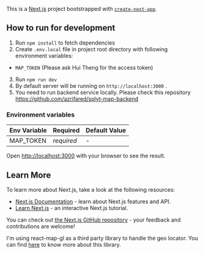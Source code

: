 This is a [Next.js](https://nextjs.org/) project bootstrapped with [`create-next-app`](https://github.com/vercel/next.js/tree/canary/packages/create-next-app).

## How to run for development

1. Run `npm install` to fetch dependencies
2. Create `.env.local` file in project root directory with following environment variables:
  - `MAP_TOKEN` (Please ask Hui Theng for the access token)
3. Run `npm run dev` 
4. By default server will be running on `http://localhost:3000` .
5. You need to run backend service locally. Please check this repository https://github.com/azrifared/splyt-map-backend

### Environment variables
| Env Variable         | Required        | Default Value      |
| -------------------- | --------------- | ------------------ |
| MAP_TOKEN            | _required_      | -                  |

Open [http://localhost:3000](http://localhost:3000) with your browser to see the result.

## Learn More

To learn more about Next.js, take a look at the following resources:

- [Next.js Documentation](https://nextjs.org/docs) - learn about Next.js features and API.
- [Learn Next.js](https://nextjs.org/learn) - an interactive Next.js tutorial.

You can check out [the Next.js GitHub repository](https://github.com/vercel/next.js/) - your feedback and contributions are welcome!

I'm using react-map-gl as a third party library to handle the geo locator.
You can find [here][Map geo locator] to know more about this library.

[Map geo locator]: https://visgl.github.io/react-map-gl/


